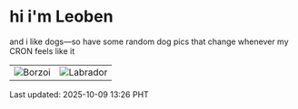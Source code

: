 # hi i'm Leoben

and i like dogs—so have some random dog pics that change whenever my CRON feels like it

|  |  |
|--------|----------|
| ![Borzoi](https://random-dog-vercel.vercel.app/api/random-borzoi?v=1759987587) | ![Labrador](https://random-dog-vercel.vercel.app/api/random-labrador?v=1759987587) |

Last updated: 2025-10-09 13:26 PHT
